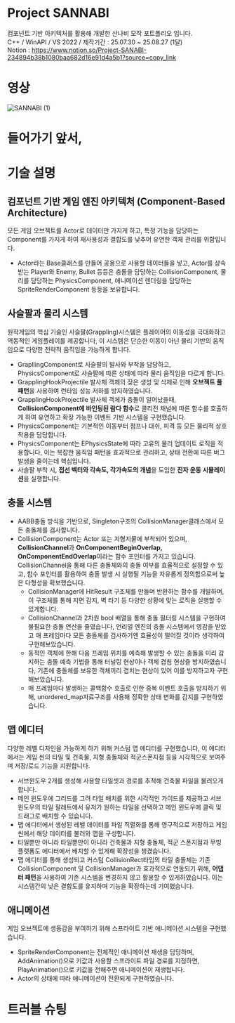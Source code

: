 # Project SANNABI    
컴포넌트 기반 아키텍처를 활용해 개발한 산나비 모작 포트폴리오 입니다.     
C++ / WinAPI / VS 2022 / 제작기간 : 25.07.30 ~ 25.08.27 (1달)    
Notion : https://www.notion.so/Project-SANABI-234894b38b1080baa682d16e91d4a5b1?source=copy_link    
# 영상
![SANNABI (1)](https://github.com/user-attachments/assets/588a8848-e051-47d9-af6a-f699f2497d7f)

# 들어가기 앞서,
    
# 기술 설명    
## 컴포넌트 기반 게임 엔진 아키텍처 (Component-Based Architecture)
모든 게임 오브젝트를 Actor로 데이터만 가지게 하고, 특정 기능을 담당하는 Component를 가지게 하여 재사용성과 결합도를 낮추어 유연한 객체 관리를 위함입니다.
- Actor라는 Base클래스를 만들어 공용으로 사용할 데이터들을 넣고, Actor를 상속받는 Player와 Enemy, Bullet 등등은 충돌을 담당하는 CollisionComponent, 물리를 담당하는 PhysicsComponent, 애니메이션 렌더링을 담당하는 SpriteRenderComponent 등등을 보유합니다.    
## 사슬팔과 물리 시스템
원작게임의 핵심 기술인 사슬팔(Grappling)시스템은 플레이어의 이동성을 극대화하고 역동적인 게임플레이를 제공합니다, 이 시스템은 단순한 이동이 아닌 물리 기반의 움직임으로 다양한 전략적 움직임을 가능하게 합니다.   
- GrapllingComponent로 사슬팔의 발사와 부착을 담당하고, PhysicsComponent로 사슬팔에 따른 상태에 따라 물리 움직임을 다르게 합니다.
- GrapplingHookProjectile 발사체 객체의 잦은 생성 및 삭제로 인해 **오브젝트 풀 패턴**을 사용하여 런타임 성능 저하를 방지하였습니다.
- GrapplingHookProjectile 발사체 객체가 충돌이 일어났을때, **CollisionComponent에 바인됭된 람다 함수**로 콜리전 채널에 따른 함수를 호출하게 하여 유연하고 확장 가능한 이벤트 기반 시스템을 구현했습니다.
- PhysicsComponent는 기본적인 이동부터 점프나 대쉬, 피격 등 모든 물리적 상호작용을 담당합니다.
- PhysicsComponent는 EPhysicsState에 따라 고유의 물리 업데이트 로직을 적용합니다, 이는 복잡한 움직임 패턴을 효과적으로 관리하고, 상태 전환에 따른 버그 발생을 줄이는데 핵심입니다.
- 사슬팔 부착 시, **접선 벡터와 각속도, 각가속도의 개념**을 도입한 **진자 운동 시뮬레이션**을 실행합니다.    
## 충돌 시스템
- AABB충돌 방식을 기반으로, Singleton구조의 CollisionManager클래스에서 모든 충돌체를 검사합니다.
- CollisionComponent는 Actor 또는 지형지물에 부착되어 있으며, **CollisionChannel**과 **OnComponentBeginOverlap, OnComponentEndOverlap**이라는 함수 포인터를 가지고 있습니다. CollisionChannel을 통해 다른 충돌체와의 충돌 여부를 효율적으로 설정할 수 있고, 함수 포인터를 활용하여 충돌 발생 시 실행될 기능을 자유롭게 정의함으로써 높은 다형성을 확보했습니다.
  - CollisionManager에 HitResult 구조체를 만들며 반환하는 함수를 개발하며, 이 구조체를 통해 지면 감지, 벽 타기 등 다양한 상황에 맞는 로직을 실행할 수 있게합니다.
  - CollisionChannel과 2차원 bool 배열을 통해 충돌 필터링 시스템을 구현하여 불필요한 충돌 연산을 줄였습니다, 언리얼 엔진의 충돌 시스템에서 영감을 받았고 매 프레임마다 모든 충돌체를 검사하기엔 효율성이 떨어질 것이라 생각하여 구현해보았습니다.
  - 동적인 객체에 한해 다음 프레임 위치를 예측해 발생할 수 있는 충돌을 미리 감지하는 충돌 예측 기법을 통해 터널링 현상이나 객체 겹침 현상을 방지하였습니다, 기존에 충돌체를 보유한 객체끼리 겹치는 현상이 있어 이를 방지하고자 구현해보았습니다.
  - 매 프레임마다 발생하는 콜백함수 호출로 인한 중복 이벤트 호출을 방지하기 위해, unordered_map자료구조를 사용해 정확한 상태 변화를 감지를 구현하였습니다.
## 맵 에디터
다양한 레벨 디자인을 가능하게 하기 위해 커스텀 맵 에디터를 구현했습니다, 이 에디터에서는 게임 씬의 타일 및 건축물, 지형 충돌체와 적군스폰지점 등을 시각적으로 보여주며 저장/로드 기능을 지원합니다.     
- 서브윈도우 2개를 생성해 사용할 타일셋과 경로를 추적해 건축물 파일을 불러오게 합니다.     
- 메인 윈도우에 그리드를 그려 타일 배치를 위한 시각적인 가이드를 제공하고 서브 윈도우의 타일 팔레트에서 유저가 원하는 타일을 선택하고 메인 윈도우에 클릭 및 드래그로 배치할 수 있습니다.
- 맵 에디터에서 생성된 레벨 데이터를 파일 직렬화를 통해 영구적으로 저장하고 게임 씬에서 해당 데이터를 불러와 맵을 구성합니다.
- 타일뿐만 아니라 타일뿐만이 아니라 건축물과 지형 충돌체, 적군 스폰지점과 무빙 플랫폼도 에디터에서 배치할 수 있게해 확장성을 챙겼습니다.
- 맵 에디터를 통해 생성되고 커스텀 CollisionRect타입의 타일 충돌체는 기존 CollisionComponent 및 CollisionManager과 효과적으로 연동되기 위해, **어댑터 패턴**을 사용하여 기존 시스템을 변경하지 않고 활용할 수 있게하였습니다. 이는 시스템간의 낮은 결합도를 유지하며 기능을 확장하는데 기여했습니다.     
## 애니메이션 
게임 오브젝트에 생동감을 부여하기 위해 스프라이트 기반 애니메이션 시스템을 구현했습니다.   
- SpriteRenderComponent는 전체적인 애니메이션 재생을 담당하며, AddAnimation()으로 키값과 사용할 스프라이트 파일 경로를 지정하면, PlayAnimation()으로 키값을 전해주면 애니메이션이 재생됩니다.
- Actor의 상태에 따라 애니메이션이 전환되게 구현하였습니다.

# 트러블 슈팅   

